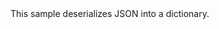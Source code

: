 <?xml version="1.0" encoding="utf-8"?>
<topic id="DeserializeDictionary" revisionNumber="1">
  <developerConceptualDocument xmlns="http://ddue.schemas.microsoft.com/authoring/2003/5" xmlns:xlink="http://www.w3.org/1999/xlink">
    <introduction>
      <para>This sample deserializes JSON into a dictionary.</para>
    </introduction>
    <section>
      <title>Sample</title>
      <content>
        <code lang="cs" source="..\Src\Tests\Documentation\Samples\Serializer\DeserializeDictionary.cs" region="Usage" title="Usage" />
      </content>
    </section>
  </developerConceptualDocument>
</topic>
